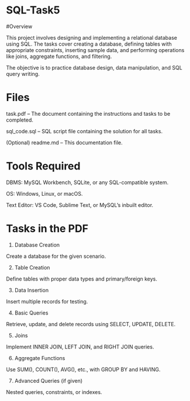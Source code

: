 # SQL-Task5

#Overview

This project involves designing and implementing a relational database using SQL. The tasks cover creating a database, defining tables with appropriate constraints, inserting sample data, and performing operations like joins, aggregate functions, and filtering.

The objective is to practice database design, data manipulation, and SQL query writing.


# Files

task.pdf – The document containing the instructions and tasks to be completed.

sql_code.sql – SQL script file containing the solution for all tasks.

(Optional) readme.md – This documentation file.




# Tools Required

DBMS: MySQL Workbench, SQLite, or any SQL-compatible system.

OS: Windows, Linux, or macOS.

Text Editor: VS Code, Sublime Text, or MySQL’s inbuilt editor.




# Tasks in the PDF

1. Database Creation

Create a database for the given scenario.


2. Table Creation

Define tables with proper data types and primary/foreign keys.


3. Data Insertion

Insert multiple records for testing.


4. Basic Queries

Retrieve, update, and delete records using SELECT, UPDATE, DELETE.


5. Joins

Implement INNER JOIN, LEFT JOIN, and RIGHT JOIN queries.


6. Aggregate Functions

Use SUM(), COUNT(), AVG(), etc., with GROUP BY and HAVING.


7. Advanced Queries (if given)

Nested queries, constraints, or indexes.




